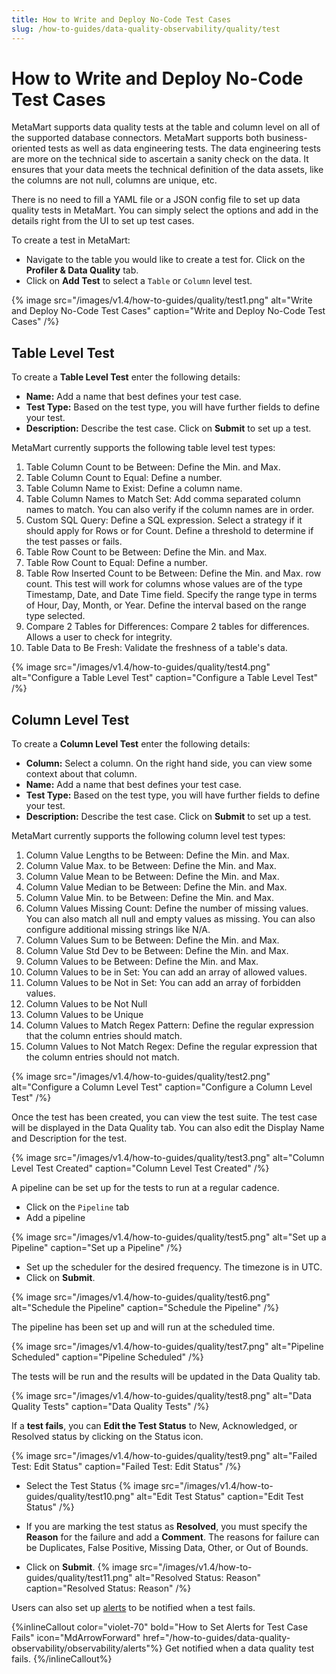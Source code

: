 ```yaml
---
title: How to Write and Deploy No-Code Test Cases
slug: /how-to-guides/data-quality-observability/quality/test
---
```


# How to Write and Deploy No-Code Test Cases

MetaMart supports data quality tests at the table and column level on all of the supported database connectors. MetaMart supports both business-oriented tests as well as data engineering tests. The data engineering tests are more on the technical side to ascertain a sanity check on the data. It ensures that your data meets the technical definition of the data assets, like the columns are not null, columns are unique, etc.

There is no need to fill a YAML file or a JSON config file to set up data quality tests in MetaMart. You can simply select the options and add in the details right from the UI to set up test cases.

To create a test in MetaMart:

- Navigate to the table you would like to create a test for. Click on the **Profiler & Data Quality** tab.
- Click on **Add Test** to select a `Table` or `Column` level test.

{% image
src="/images/v1.4/how-to-guides/quality/test1.png"
alt="Write and Deploy No-Code Test Cases"
caption="Write and Deploy No-Code Test Cases"
/%}

## Table Level Test

To create a **Table Level Test** enter the following details:
- **Name:** Add a name that best defines your test case.
- **Test Type:** Based on the test type, you will have further fields to define your test.
- **Description:** Describe the test case.
Click on **Submit** to set up a test.

MetaMart currently supports the following table level test types:
1. Table Column Count to be Between: Define the Min. and Max.
2. Table Column Count to Equal: Define a number.
3. Table Column Name to Exist: Define a column name.
4. Table Column Names to Match Set: Add comma separated column names to match. You can also verify if the column names are in order.
5. Custom SQL Query: Define a SQL expression. Select a strategy if it should apply for Rows or for Count. Define a threshold to determine if the test passes or fails.
6. Table Row Count to be Between: Define the Min. and Max.
7. Table Row Count to Equal: Define a number.
8. Table Row Inserted Count to be Between: Define the Min. and Max. row count. This test will work for columns whose values are of the type Timestamp, Date, and Date Time field. Specify the range type in terms of Hour, Day, Month, or Year. Define the interval based on the range type selected.
9. Compare 2 Tables for Differences: Compare 2 tables for differences. Allows a user to check for integrity.
10. Table Data to Be Fresh: Validate the freshness of a table's data.

{% image
src="/images/v1.4/how-to-guides/quality/test4.png"
alt="Configure a Table Level Test"
caption="Configure a Table Level Test"
/%}

## Column Level Test

To create a **Column Level Test** enter the following details:
- **Column:** Select a column. On the right hand side, you can view some context about that column.
- **Name:** Add a name that best defines your test case.
- **Test Type:** Based on the test type, you will have further fields to define your test.
- **Description:** Describe the test case.
Click on **Submit** to set up a test.

MetaMart currently supports the following column level test types:
1. Column Value Lengths to be Between: Define the Min. and Max.
2. Column Value Max. to be Between: Define the Min. and Max.
3. Column Value Mean to be Between: Define the Min. and Max.
4. Column Value Median to be Between: Define the Min. and Max.
5. Column Value Min. to be Between: Define the Min. and Max.
6. Column Values Missing Count: Define the number of missing values. You can also match all null and empty values as missing. You can also configure additional missing strings like N/A.
7. Column Values Sum to be Between: Define the Min. and Max.
8. Column Value Std Dev to be Between: Define the Min. and Max.
9. Column Values to be Between: Define the Min. and Max.
10. Column Values to be in Set: You can add an array of allowed values.
11. Column Values to be Not in Set: You can add an array of forbidden values.
12. Column Values to be Not Null
13. Column Values to be Unique
14. Column Values to Match Regex Pattern: Define the regular expression that the column entries should match.
15. Column Values to Not Match Regex: Define the regular expression that the column entries should not match.

{% image
src="/images/v1.4/how-to-guides/quality/test2.png"
alt="Configure a Column Level Test"
caption="Configure a Column Level Test"
/%}

Once the test has been created, you can view the test suite. The test case will be displayed in the Data Quality tab. You can also edit the Display Name and Description for the test.

{% image
src="/images/v1.4/how-to-guides/quality/test3.png"
alt="Column Level Test Created"
caption="Column Level Test Created"
/%}

A pipeline can be set up for the tests to run at a regular cadence.
- Click on the `Pipeline` tab
- Add a pipeline

{% image
src="/images/v1.4/how-to-guides/quality/test5.png"
alt="Set up a Pipeline"
caption="Set up a Pipeline"
/%}

- Set up the scheduler for the desired frequency. The timezone is in UTC.
- Click on **Submit**.

{% image
src="/images/v1.4/how-to-guides/quality/test6.png"
alt="Schedule the Pipeline"
caption="Schedule the Pipeline"
/%}

The pipeline has been set up and will run at the scheduled time.

{% image
src="/images/v1.4/how-to-guides/quality/test7.png"
alt="Pipeline Scheduled"
caption="Pipeline Scheduled"
/%}

The tests will be run and the results will be updated in the Data Quality tab.

{% image
src="/images/v1.4/how-to-guides/quality/test8.png"
alt="Data Quality Tests"
caption="Data Quality Tests"
/%}

If a **test fails**, you can **Edit the Test Status** to New, Acknowledged, or Resolved status by clicking on the Status icon.

{% image
src="/images/v1.4/how-to-guides/quality/test9.png"
alt="Failed Test: Edit Status"
caption="Failed Test: Edit Status"
/%}

- Select the Test Status
{% image
src="/images/v1.4/how-to-guides/quality/test10.png"
alt="Edit Test Status"
caption="Edit Test Status"
/%}

- If you are marking the test status as **Resolved**, you must specify the **Reason** for the failure and add a **Comment**. The reasons for failure can be Duplicates, False Positive, Missing Data, Other, or Out of Bounds.
- Click on **Submit**.
{% image
src="/images/v1.4/how-to-guides/quality/test11.png"
alt="Resolved Status: Reason"
caption="Resolved Status: Reason"
/%}

Users can also set up [alerts](/how-to-guides/data-quality-observability/observability/alerts) to be notified when a test fails.

 {%inlineCallout
  color="violet-70"
  bold="How to Set Alerts for Test Case Fails"
  icon="MdArrowForward"
  href="/how-to-guides/data-quality-observability/observability/alerts"%}
  Get notified when a data quality test fails.
 {%/inlineCallout%}